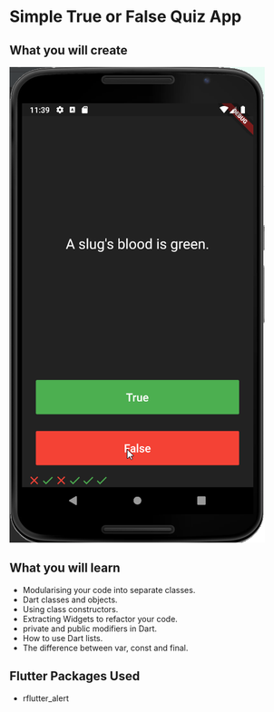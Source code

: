 
# Simple True or False Quiz App


## What you will create

![Finished App](Quiz_App.png)

## What you will learn

- Modularising your code into separate classes.
- Dart classes and objects.
- Using class constructors.
- Extracting Widgets to refactor your code.
- private and public modifiers in Dart.
- How to use Dart lists.
- The difference between var, const and final.

## Flutter Packages Used
  - rflutter_alert


